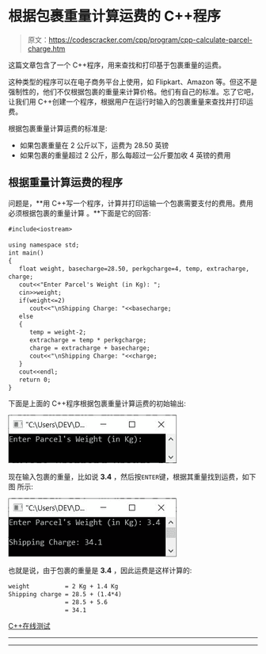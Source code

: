 # 根据包裹重量计算运费的 C++程序

> 原文：<https://codescracker.com/cpp/program/cpp-calculate-parcel-charge.htm>

这篇文章包含了一个 C++程序，用来查找和打印基于包裹重量的运费。

这种类型的程序可以在电子商务平台上使用，如 Flipkart、Amazon 等。但这不是强制性的，他们不仅根据包裹的重量来计算价格。他们有自己的标准。忘了它吧，让我们用 C++创建一个程序，根据用户在运行时输入的包裹重量来查找并打印运费。

根据包裹重量计算运费的标准是:

*   如果包裹重量在 2 公斤以下，运费为 28.50 英镑
*   如果包裹的重量超过 2 公斤，那么每超过一公斤要加收 4 英镑的费用

## 根据重量计算运费的程序

问题是，**用 C++写一个程序，计算并打印运输一个包裹需要支付的费用。费用必须根据包裹的重量计算 。**下面是它的回答:

```
#include<iostream>

using namespace std;
int main()
{
   float weight, basecharge=28.50, perkgcharge=4, temp, extracharge, charge;
   cout<<"Enter Parcel's Weight (in Kg): ";
   cin>>weight;
   if(weight<=2)
      cout<<"\nShipping Charge: "<<basecharge;
   else
   {
      temp = weight-2;
      extracharge = temp * perkgcharge;
      charge = extracharge + basecharge;
      cout<<"\nShipping Charge: "<<charge;
   }
   cout<<endl;
   return 0;
}
```

下面是上面的 C++程序根据包裹重量计算运费的初始输出:

![c++ program calculate shipping charge](img/95437a33b98cafe15a4fe3c2adfa5fcf.png)

现在输入包裹的重量，比如说 **3.4** ，然后按`ENTER`键，根据其重量找到运费，如下图 所示:

![c++ calculate shipping charge based on parcel weight](img/57f836f9fe7ea908b6bde536ea467030.png)

也就是说，由于包裹的重量是 **3.4** ，因此运费是这样计算的:

```
weight          = 2 Kg + 1.4 Kg
Shipping charge = 28.5 + (1.4*4)
                = 28.5 + 5.6
                = 34.1
```

[C++在线测试](/exam/showtest.php?subid=3)

* * *

* * *